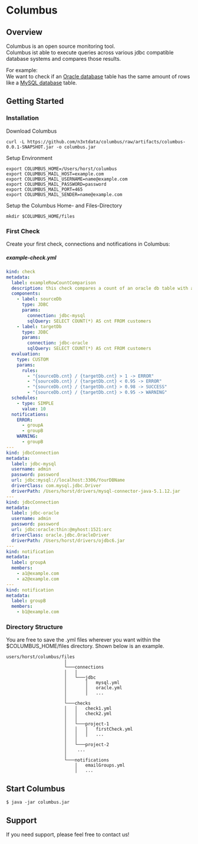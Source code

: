 # Columbus

## Overview 
Columbus is an open source monitoring tool.<br>
Columbus ist able to execute queries across various jdbc compatible database systems and compares those results.

For example:<br>
We want to check if an [Oracle database] table has the same amount of rows like a [MySQL database] table.


## Getting Started

### Installation 

Download Columbus

``` shell 
curl -L https://github.com/n3xtdata/columbus/raw/artifacts/columbus-0.0.1-SNAPSHOT.jar -o columbus.jar
```

Setup Environment

``` shell 
export COLUMBUS_HOME=/Users/horst/columbus
export COLUMBUS_MAIL_HOST=example.com
export COLUMBUS_MAIL_USERNAME=name@example.com
export COLUMBUS_MAIL_PASSWORD=password
export COLUMBUS_MAIL_PORT=465
export COLUMBUS_MAIL_SENDER=name@example.com
```

Setup the Columbus Home- and Files-Directory

``` shell 
mkdir $COLUMBUS_HOME/files
```

### First Check

Create your first check, connections and notifications in Columbus:

##### example-check.yml
```yaml
kind: check
metadata:
  label: exampleRowCountComparison
  description: this check compares a count of an oracle db table with a count on a mysql db table.
  components:
    - label: sourceDb
      type: JDBC
      params:
        connection: jdbc-mysql
        sqlQuery: SELECT COUNT(*) AS cnt FROM customers
    - label: targetDb
      type: JDBC
      params:
        connection: jdbc-oracle
        sqlQuery: SELECT COUNT(*) AS cnt FROM customers
  evaluation:
    type: CUSTOM
    params:
      rules:
        - "{sourceDb.cnt} / {targetDb.cnt} > 1 -> ERROR"
        - "{sourceDb.cnt} / {targetDb.cnt} < 0.95 -> ERROR"
        - "{sourceDb.cnt} / {targetDb.cnt} > 0.98 -> SUCCESS"
        - "{sourceDb.cnt} / {targetDb.cnt} > 0.95 -> WARNING"
  schedules:
    - type: SIMPLE
      value: 10
  notifications:
    ERROR:
      - groupA
      - groupB
    WARNING:
      - groupB
---
kind: jdbcConnection
metadata:
  label: jdbc-mysql
  username: admin
  password: password
  url: jdbc:mysql://localhost:3306/YourDBName
  driverClass: com.mysql.jdbc.Driver
  driverPath: /Users/horst/drivers/mysql-connector-java-5.1.12.jar
---
kind: jdbcConnection
metadata:
  label: jdbc-oracle
  username: admin
  password: password
  url: jdbc:oracle:thin:@myhost:1521:orc
  driverClass: oracle.jdbc.OracleDriver
  driverPath: /Users/horst/drivers/ojdbc6.jar
---
kind: notification
metadata:
  label: groupA
  members:
    - a1@example.com
    - a2@example.com
---
kind: notification
metadata:
  label: groupB
  members:
    - b1@example.com
```

### Directory Structure

You are free to save the .yml files wherever you want within the $COLUMBUS_HOME/files directory.
Shown below is an example.

```
users/horst/columbus/files
                      │
                      └───connections
                      │   │   
                      │   └───jdbc
                      │       │   mysql.yml
                      │       │   oracle.yml
                      │       │   ...
                      │
                      └───checks
                      │   │   check1.yml
                      │   │   check2.yml
                      │   │
                      │   └───project-1
                      │   │   │   firstCheck.yml
                      │   │   │   ...
                      │   │
                      │   └───project-2
                      │    ...
                      │
                      └───notifications
                          │   emailGroups.yml
                          │   ...
```

## Start Columbus
```
$ java -jar columbus.jar
```

## Support
If you need support, please feel free to contact us!

[Oracle database]: https://www.oracle.com/database/technologies/index.html
[MySQL database]: https://www.mysql.com/de/
